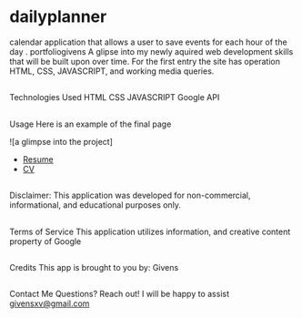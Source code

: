 # dailyplanner
calendar application that allows a user to save events for each hour of the day .
portfoliogivens
 A glipse into my newly aquired web development skills that will be built upon over time.
For the first entry the site has operation HTML,  CSS, JAVASCRIPT, and working media queries.

##

Technologies Used
HTML 
CSS
JAVASCRIPT
Google API


##

Usage
Here is an example of the final page

 ![a glimpse into the project]


- [Resume](https://drive.google.com/file/d/1puzqUKntnJDFwadxEc_M6IXUsAx5SKm4/view?usp=sharing)
- [CV](https://drive.google.com/file/d/1J5kWqx03sE8AhHTdbkIMgpsery0C5j7d/view?usp=sharing)


## 


Disclaimer: This application was developed for non-commercial, informational, and educational purposes only.
## 

Terms of Service
This application utilizes information, and creative content property of Google 

## 

Credits
This app is brought to you by: Givens
## 

Contact Me
Questions? Reach out! I will be happy to assist givensxv@gmail.com
